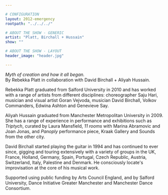 ```yaml
---

# CONFIGURATION
layout: 2012-emergency
rootpath: "../../../"

# ABOUT THE SHOW - GENERIC
artist: "Platt, Birchall + Hussain"
show: ""

# ABOUT THE SHOW - LAYOUT
header_image: "header.jpg"

---
```


*Myth of creation and how it all began.*                  
By Rebekka Platt in collaboration with David Birchall + Aliyah Hussain.    

Rebekka Platt graduated from Salford University in 2010 and has worked with a range of artists from different disciplines: choreographer Saju Hari, musician and visual artist Goran Vejvoda, musician David Birchall, Volkov Commanders, Edwina Ashton and Genevieve Say.    

Aliyah Hussain graduated from Manchester Metropolitan University in 2009. She has a range of experience in performance and exhibitions such as *Triptych*, curated by Laura Mansfield, *11 rooms* with Marina Abramovic and Joan Jonas, and *Panoply* performance piece, Kraak Gallery and Sounds from the other city.     

David Birchall started playing the guitar in 1994 and has continued to ever since, gigging and touring extensively with a variety of groups in the UK, France, Holland, Germany, Spain, Portugal, Czech Republic, Austria, Switzerland, Italy, Palestine and Denmark. He consciously locate's improvisation at the core of his musical work.    

Supported using public funding by Arts Council England, and by Salford University, Dance Initiative Greater Manchester and Manchester Dance Consortium.    
